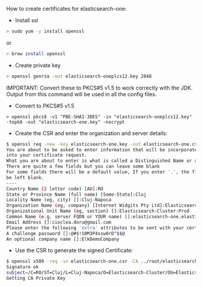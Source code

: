 How to create certificates for elasticsearch-one: 

* Install ssl

```bash
> sudo yum -y install openssl
```

or

```bash
> brew install openssl
```


* Create private key

```bash
> openssl genrsa -out elasticsearch-oneplcs12.key 2048
```
IMPORTANT: Convert these to PKCS#5 v1.5 to work correctly with the JDK. Output from
this command will be used in all the config files.

* Convert to PKCS#5 v1.5

```
> openssl pkcs8 -v1 "PBE-SHA1-3DES" -in "elasticsearch-oneplcs12.key" -topk8 -out "elasticsearch-one.key" -nocrypt
```

* Create the CSR and enter the organization and server details:

```bash
$ openssl req -new -key elasticsearch-one.key -out elasticsearch-one.csr
You are about to be asked to enter information that will be incorporated
into your certificate request.
What you are about to enter is what is called a Distinguished Name or a DN.
There are quite a few fields but you can leave some blank
For some fields there will be a default value, If you enter '.', the field will
be left blank.
----
Country Name (2 letter code) [AU]:RO
State or Province Name (full name) [Some-State]:Cluj
Locality Name (eg, city) []:Cluj-Napoca
Organization Name (eg, company) [Internet Widgits Pty Ltd]:Elasticsearch-Cluster
Organizational Unit Name (eg, section) []:Elasticsearch-Cluster-Prod
Common Name (e.g. server FQDN or YOUR name) []:elasticsearch-one.elasticcluster.com
Email Address []:cioclea.doru@gmail.com
Please enter the following 'extra' attributes to be sent with your certificate request
A challenge password []:@#$!S0M3P4ssw0rD^$$@
An optional company name []:ElkDemoCompany

```

* Use the CSR to generate the signed Certificate:

```bash
$ openssl x509 -req -in elasticsearch-one.csr -CA ../root/elasticsearch-rootca.pem -CAkey ../root/elasticsearch-rootkey.key -CAcreateserial -out elasticsearch-one.pem -sha256
Signature ok
subject=/C=RO/ST=Cluj/L=Cluj-Napoca/O=Elasticsearch-Cluster/OU=Elasticsearch-Cluster-Prod/CN=elasticsearch-one.elasticcluster.com/emailAddress=cioclea.doru@gmail.com
Getting CA Private Key
```